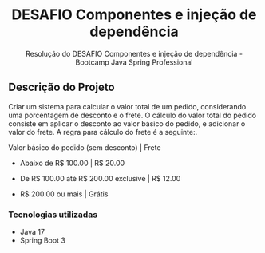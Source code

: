 <H1 align="center">DESAFIO Componentes e injeção de dependência</H1>
<p align="center">Resolução do DESAFIO Componentes e injeção de dependência - Bootcamp Java Spring Professional</p>

## Descrição do Projeto
<p>Criar um sistema para calcular o valor total de um pedido, considerando uma porcentagem
de desconto e o frete. O cálculo do valor total do pedido consiste em aplicar o desconto ao valor
básico do pedido, e adicionar o valor do frete. A regra para cálculo do frete é a seguinte:.</p>

Valor básico do pedido (sem desconto) | Frete
- Abaixo de R$ 100.00 | R$ 20.00

- De R$ 100.00 até R$ 200.00 exclusive | R$ 12.00

- R$ 200.00 ou mais | Grátis

### Tecnologias utilizadas
- Java 17
- Spring Boot 3



